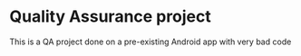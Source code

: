 # Quality Assurance project

This is a QA project done on a pre-existing Android app with very bad code

